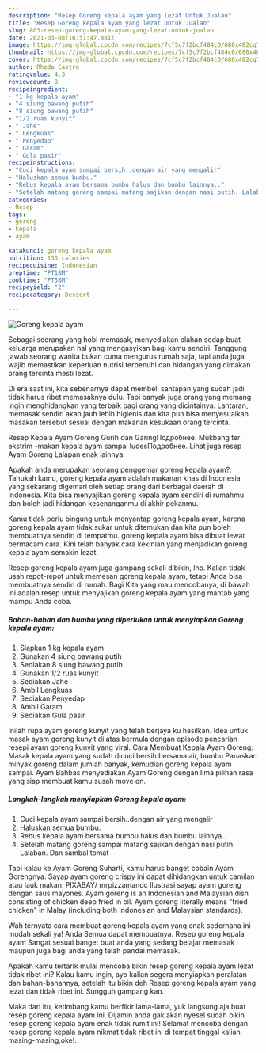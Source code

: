 ```yaml
---
description: "Resep Goreng kepala ayam yang lezat Untuk Jualan"
title: "Resep Goreng kepala ayam yang lezat Untuk Jualan"
slug: 803-resep-goreng-kepala-ayam-yang-lezat-untuk-jualan
date: 2021-03-08T16:51:47.881Z
image: https://img-global.cpcdn.com/recipes/7cf5c7f2bcf484c0/680x482cq70/goreng-kepala-ayam-foto-resep-utama.jpg
thumbnail: https://img-global.cpcdn.com/recipes/7cf5c7f2bcf484c0/680x482cq70/goreng-kepala-ayam-foto-resep-utama.jpg
cover: https://img-global.cpcdn.com/recipes/7cf5c7f2bcf484c0/680x482cq70/goreng-kepala-ayam-foto-resep-utama.jpg
author: Rhoda Castro
ratingvalue: 4.3
reviewcount: 8
recipeingredient:
- "1 kg kepala ayam"
- "4 siung bawang putih"
- "8 siung bawang putih"
- "1/2 ruas kunyit"
- " Jahe"
- " Lengkuas"
- " Penyedap"
- " Garam"
- " Gula pasir"
recipeinstructions:
- "Cuci kepala ayam sampai bersih..dengan air yang mengalir"
- "Haluskan semua bumbu."
- "Rebus kepala ayam bersama bumbu halus dan bumbu lainnya.."
- "Setelah matang goreng sampai matang sajikan dengan nasi putih. Lalaban. Dan sambal tomat"
categories:
- Resep
tags:
- goreng
- kepala
- ayam

katakunci: goreng kepala ayam 
nutrition: 133 calories
recipecuisine: Indonesian
preptime: "PT18M"
cooktime: "PT38M"
recipeyield: "2"
recipecategory: Dessert

---
```



![Goreng kepala ayam](https://img-global.cpcdn.com/recipes/7cf5c7f2bcf484c0/680x482cq70/goreng-kepala-ayam-foto-resep-utama.jpg)

Sebagai seorang yang hobi memasak, menyediakan olahan sedap buat keluarga merupakan hal yang mengasyikan bagi kamu sendiri. Tanggung jawab seorang  wanita bukan cuma mengurus rumah saja, tapi anda juga wajib memastikan keperluan nutrisi terpenuhi dan hidangan yang dimakan orang tercinta mesti lezat.

Di era  saat ini, kita sebenarnya dapat membeli santapan yang sudah jadi tidak harus ribet memasaknya dulu. Tapi banyak juga orang yang memang ingin menghidangkan yang terbaik bagi orang yang dicintainya. Lantaran, memasak sendiri akan jauh lebih higienis dan kita pun bisa menyesuaikan masakan tersebut sesuai dengan makanan kesukaan orang tercinta. 

Resep Kepala Ayam Goreng Gurih dan GaringПодробнее. Mukbang ter ekstrim -makan kepala ayam sampai ludesПодробнее. Lihat juga resep Ayam Goreng Lalapan enak lainnya.

Apakah anda merupakan seorang penggemar goreng kepala ayam?. Tahukah kamu, goreng kepala ayam adalah makanan khas di Indonesia yang sekarang digemari oleh setiap orang dari berbagai daerah di Indonesia. Kita bisa menyajikan goreng kepala ayam sendiri di rumahmu dan boleh jadi hidangan kesenanganmu di akhir pekanmu.

Kamu tidak perlu bingung untuk menyantap goreng kepala ayam, karena goreng kepala ayam tidak sukar untuk ditemukan dan kita pun boleh membuatnya sendiri di tempatmu. goreng kepala ayam bisa dibuat lewat bermacam cara. Kini telah banyak cara kekinian yang menjadikan goreng kepala ayam semakin lezat.

Resep goreng kepala ayam juga gampang sekali dibikin, lho. Kalian tidak usah repot-repot untuk memesan goreng kepala ayam, tetapi Anda bisa membuatnya sendiri di rumah. Bagi Kita yang mau mencobanya, di bawah ini adalah resep untuk menyajikan goreng kepala ayam yang mantab yang mampu Anda coba.

<!--inarticleads1-->

##### Bahan-bahan dan bumbu yang diperlukan untuk menyiapkan Goreng kepala ayam:

1. Siapkan 1 kg kepala ayam
1. Gunakan 4 siung bawang putih
1. Sediakan 8 siung bawang putih
1. Gunakan 1/2 ruas kunyit
1. Sediakan  Jahe
1. Ambil  Lengkuas
1. Sediakan  Penyedap
1. Ambil  Garam
1. Sediakan  Gula pasir


Inilah rupa ayam goreng kunyit yang telah berjaya ku hasilkan. Idea untuk masak ayam goreng kunyit di atas bermula dengan episode pencarian resepi ayam goreng kunyit yang viral. Cara Membuat Kepala Ayam Goreng: Masak kepala ayam yang sudah dicuci bersih bersama air, bumbu Panaskan minyak goreng dalam jumlah banyak, kemudian goreng kepala ayam sampai. Ayam Bahbas menyediakan Ayam Goreng dengan lima pilihan rasa yang siap membuat kamu susah move on. 

<!--inarticleads2-->

##### Langkah-langkah menyiapkan Goreng kepala ayam:

1. Cuci kepala ayam sampai bersih..dengan air yang mengalir
1. Haluskan semua bumbu.
1. Rebus kepala ayam bersama bumbu halus dan bumbu lainnya..
1. Setelah matang goreng sampai matang sajikan dengan nasi putih. Lalaban. Dan sambal tomat


Tapi kalau ke Ayam Goreng Suharti, kamu harus banget cobain Ayam Gorengnya. Sayap ayam goreng crispy ini dapat dihidangkan untuk camilan atau lauk makan. PIXABAY/ mrpizzamandc Ilustrasi sayap ayam goreng dengan saus mayones. Ayam goreng is an Indonesian and Malaysian dish consisting of chicken deep fried in oil. Ayam goreng literally means &#34;fried chicken&#34; in Malay (including both Indonesian and Malaysian standards). 

Wah ternyata cara membuat goreng kepala ayam yang enak sederhana ini mudah sekali ya! Anda Semua dapat membuatnya. Resep goreng kepala ayam Sangat sesuai banget buat anda yang sedang belajar memasak maupun juga bagi anda yang telah pandai memasak.

Apakah kamu tertarik mulai mencoba bikin resep goreng kepala ayam lezat tidak ribet ini? Kalau kamu ingin, ayo kalian segera menyiapkan peralatan dan bahan-bahannya, setelah itu bikin deh Resep goreng kepala ayam yang lezat dan tidak ribet ini. Sungguh gampang kan. 

Maka dari itu, ketimbang kamu berfikir lama-lama, yuk langsung aja buat resep goreng kepala ayam ini. Dijamin anda gak akan nyesel sudah bikin resep goreng kepala ayam enak tidak rumit ini! Selamat mencoba dengan resep goreng kepala ayam nikmat tidak ribet ini di tempat tinggal kalian masing-masing,oke!.

